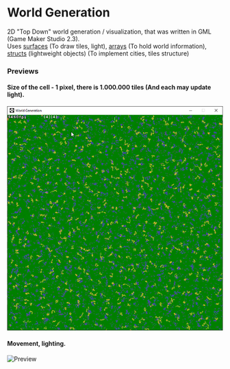 # World Generation

2D "Top Down" world generation / visualization, that was written in GML (Game Maker Studio 2.3). \
Uses [surfaces](https://manual.yoyogames.com/GameMaker_Language/GML_Reference/Drawing/Surfaces/Surfaces.htm) (To draw tiles, light), [arrays](https://manual.yoyogames.com/GameMaker_Language/GML_Overview/Arrays.htm) (To hold world information), [structs](https://manual.yoyogames.com/GameMaker_Language/GML_Overview/Structs.htm) (lightweight objects) (To implement cities, tiles structure)

### Previews

#### Size of the cell - 1 pixel, there is 1.000.000 tiles (And each may update light).
![Preview](preview.png)

#### Movement, lighting.
![Preview](preview.gif)
